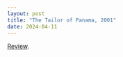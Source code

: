 ```yaml
---
layout: post
title: "The Tailor of Panama, 2001"
date: 2024-04-11
---
```


[Review](https://letterboxd.com/pavlesap/film/the-tailor-of-panama/).
